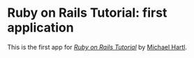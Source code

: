 # Ruby on Rails Tutorial: first application

This is the first app for [*Ruby on Rails Tutorial*](http://railstutorial.org/) by [Michael Hartl](http://michaelhartl.com/).